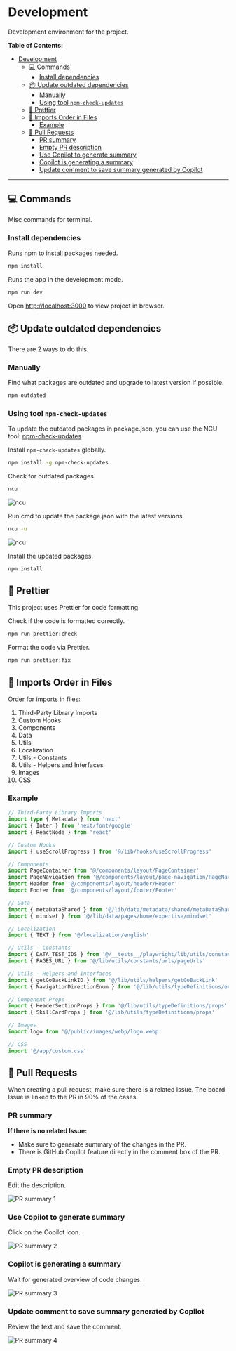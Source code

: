 # Development

Development environment for the project.

**Table of Contents:**

- [Development](#development)
  - [💻 Commands](#-commands)
    - [Install dependencies](#install-dependencies)
  - [📦 Update outdated dependencies](#-update-outdated-dependencies)
    - [Manually](#manually)
    - [Using tool `npm-check-updates`](#using-tool-npm-check-updates)
  - [💅 Prettier](#-prettier)
  - [🔗 Imports Order in Files](#-imports-order-in-files)
    - [Example](#example)
  - [🔀 Pull Requests](#-pull-requests)
    - [PR summary](#pr-summary)
    - [Empty PR description](#empty-pr-description)
    - [Use Copilot to generate summary](#use-copilot-to-generate-summary)
    - [Copilot is generating a summary](#copilot-is-generating-a-summary)
    - [Update comment to save summary generated by Copilot](#update-comment-to-save-summary-generated-by-copilot)

---

## 💻 Commands

Misc commands for terminal.

### Install dependencies

Runs npm to install packages needed.

```bash
npm install
```

Runs the app in the development mode.

```bash
npm run dev
```

Open [http://localhost:3000](http://localhost:3000) to view project in browser.

## 📦 Update outdated dependencies

There are 2 ways to do this.

### Manually

Find what packages are outdated and upgrade to latest version if possible.

```bash
npm outdated
```

### Using tool `npm-check-updates`

To update the outdated packages in package.json, you can use the NCU tool: [npm-check-updates](https://www.npmjs.com/package/npm-check-updates)

Install `npm-check-updates` globally.

```bash
npm install -g npm-check-updates
```

Check for outdated packages.

```bash
ncu
```

![ncu](/readme-images/development/npm/check-updates-checking.png)

Run cmd to update the package.json with the latest versions.

```bash
ncu -u
```

![ncu](/readme-images/development/npm/check-updates-upgrading.png)

Install the updated packages.

```bash
npm install
```

## 💅 Prettier

This project uses Prettier for code formatting.

Check if the code is formatted correctly.

```bash
npm run prettier:check
```

Format the code via Prettier.

```bash
npm run prettier:fix
```

## 🔗 Imports Order in Files

Order for imports in files:

1. Third-Party Library Imports
2. Custom Hooks
3. Components
4. Data
5. Utils
6. Localization
7. Utils - Constants
8. Utils - Helpers and Interfaces
9. Images
10. CSS

### Example

```ts
// Third-Party Library Imports
import type { Metadata } from 'next'
import { Inter } from 'next/font/google'
import { ReactNode } from 'react'
```

```ts
// Custom Hooks
import { useScrollProgress } from '@/lib/hooks/useScrollProgress'
```

```ts
// Components
import PageContainer from '@/components/layout/PageContainer'
import PageNavigation from '@/components/layout/page-navigation/PageNavigation'
import Header from '@/components/layout/header/Header'
import Footer from '@/components/layout/footer/Footer'
```

```ts
// Data
import { metaDataShared } from '@/lib/data/metadata/shared/metaDataShared'
import { mindset } from '@/lib/data/pages/home/expertise/mindset'
```

```ts
// Localization
import { TEXT } from '@/localization/english'
```

```ts
// Utils - Constants
import { DATA_TEST_IDS } from '@/__tests__/playwright/lib/utils/constants/ids/dataTestIds'
import { PAGES_URL } from '@/lib/utils/constants/urls/pageUrls'
```

```ts
// Utils - Helpers and Interfaces
import { getGoBackLinkID } from '@/lib/utils/helpers/getGoBackLink'
import { NavigationDirectionEnum } from '@/lib/utils/typeDefinitions/enums'
```

```ts
// Component Props
import { HeaderSectionProps } from '@/lib/utils/typeDefinitions/props'
import { SkillCardProps } from '@/lib/utils/typeDefinitions/props'
```

```ts
// Images
import logo from '@/public/images/webp/logo.webp'
```

```ts
// CSS
import '@/app/custom.css'
```

## 🔀 Pull Requests

When creating a pull request, make sure there is a related Issue. The board Issue is linked to the PR in 90% of the cases.

### PR summary

**If there is no related Issue:**

- Make sure to generate summary of the changes in the PR.
- There is GitHub Copilot feature directly in the comment box of the PR.

### Empty PR description

Edit the description.

![PR summary 1](/readme-images/development/pull-request/changes-copilot-summary-1.png)

### Use Copilot to generate summary

Click on the Copilot icon.

![PR summary 2](/readme-images/development/pull-request/changes-copilot-summary-2.png)

### Copilot is generating a summary

Wait for generated overview of code changes.

![PR summary 3](/readme-images/development/pull-request/changes-copilot-summary-3.png)

### Update comment to save summary generated by Copilot

Review the text and save the comment.

![PR summary 4](/readme-images/development/pull-request/changes-copilot-summary-4.png)
